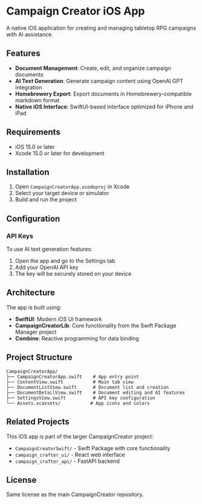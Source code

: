 # Campaign Creator iOS App

A native iOS application for creating and managing tabletop RPG campaigns with AI assistance.

## Features

- **Document Management**: Create, edit, and organize campaign documents
- **AI Text Generation**: Generate campaign content using OpenAI GPT integration
- **Homebrewery Export**: Export documents in Homebrewery-compatible markdown format
- **Native iOS Interface**: SwiftUI-based interface optimized for iPhone and iPad

## Requirements

- iOS 15.0 or later
- Xcode 15.0 or later for development

## Installation

1. Open `CampaignCreatorApp.xcodeproj` in Xcode
2. Select your target device or simulator
3. Build and run the project

## Configuration

### API Keys

To use AI text generation features:

1. Open the app and go to the Settings tab
2. Add your OpenAI API key
3. The key will be securely stored on your device

## Architecture

The app is built using:

- **SwiftUI**: Modern iOS UI framework
- **CampaignCreatorLib**: Core functionality from the Swift Package Manager project
- **Combine**: Reactive programming for data binding

## Project Structure

```
CampaignCreatorApp/
├── CampaignCreatorApp.swift    # App entry point
├── ContentView.swift           # Main tab view
├── DocumentListView.swift      # Document list and creation
├── DocumentDetailView.swift    # Document editing and AI features
├── SettingsView.swift          # API key configuration
└── Assets.xcassets/           # App icons and colors
```

## Related Projects

This iOS app is part of the larger CampaignCreator project:

- `CampaignCreatorSwift/` - Swift Package with core functionality
- `campaign_crafter_ui/` - React web interface
- `campaign_crafter_api/` - FastAPI backend

## License

Same license as the main CampaignCreator repository.